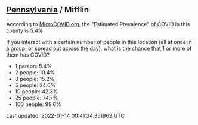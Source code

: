 
## [Pennsylvania](/united-states/pennsylvania) / Mifflin

According to [MicroCOVID.org](http://microcovid.org),
the "Estimated Prevalence" of COVID in this county is 5.4%

If you interact with a certain number of people in this location
(all at once in a group, or spread out across the day), what is the chance that
1 or more of them has COVID?

- 1 person: 5.4%
- 2 people: 10.4%
- 3 people: 15.2%
- 5 people: 24.0%
- 10 people: 42.3%
- 25 people: 74.7%
- 100 people: 99.6%

Last updated: 2022-01-14 00:41:34.351962 UTC
